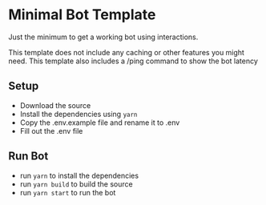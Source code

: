 # Minimal Bot Template

Just the minimum to get a working bot using interactions.

This template does not include any caching or other features you might need.
This template also includes a /ping command to show the bot latency

## Setup

- Download the source
- Install the dependencies using `yarn`
- Copy the .env.example file and rename it to .env
- Fill out the .env file

## Run Bot

- run `yarn` to install the dependencies
- run `yarn build` to build the source
- run `yarn start` to run the bot
